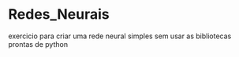 # Redes_Neurais
exercicio para criar uma rede neural simples sem usar as bibliotecas prontas de python
